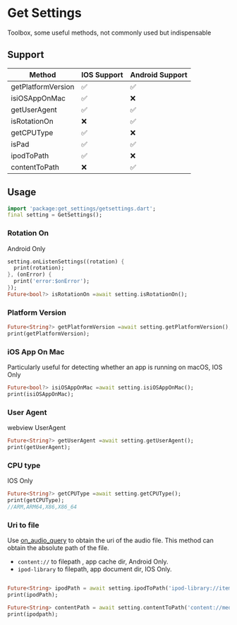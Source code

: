 # Get Settings

Toolbox, some useful methods, not commonly used but indispensable

## Support

|  Method   | IOS Support  | Android Support  |
|  ----  | ----  | ----  |
| getPlatformVersion  | ✅ | ✅ |
| isiOSAppOnMac  | ✅ | ❌ |
| getUserAgent  | ✅ | ✅ |
| isRotationOn  | ❌ | ✅ |
| getCPUType  | ✅ | ❌ |
| isPad  | ✅ | ✅ |
| ipodToPath  | ✅ | ❌ |
| contentToPath  | ❌ | ✅ |

## Usage

```dart
import 'package:get_settings/getsettings.dart';
final setting = GetSettings();

```

### Rotation On

Android Only

```dart
setting.onListenSettings((rotation) {
  print(rotation);
}, (onError) {
  print('error:$onError');
});
Future<bool?> isRotationOn =await setting.isRotationOn();
```

### Platform Version

```dart
Future<String?> getPlatformVersion =await setting.getPlatformVersion();
print(getPlatformVersion);
```

### iOS App On Mac

Particularly useful for detecting whether an app is running on macOS, IOS Only

```dart
Future<bool?> isiOSAppOnMac =await setting.isiOSAppOnMac();
print(isiOSAppOnMac);
```

### User Agent

webview UserAgent

```dart
Future<String?> getUserAgent =await setting.getUserAgent();
print(getUserAgent);
```

### CPU type

IOS Only

```dart
Future<String?> getCPUType =await setting.getCPUType();
print(getCPUType);
//ARM,ARM64,X86,X86_64
```

### Uri to file

Use [on_audio_query](https://pub.dev/packages/on_audio_query) to obtain the uri of the audio file. This method can obtain the absolute path of the file.

* `content://` to filepath , app cache dir, Android Only.
* `ipod-library` to filepath, app document dir, IOS Only.

```dart

Future<String> ipodPath = await setting.ipodToPath('ipod-library://item/item.mp3?id=6894390456987001162'); 
print(ipodPath); 

Future<String> contentPath = await setting.contentToPath('content://media/external/audio/media/1000000346'); 
print(ipodpath); 
```
